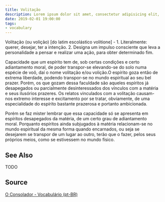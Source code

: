```yaml
---
title: Volitação
description: Lorem ipsum dolor sit amet, consectetur adipisicing elit, sed do eiusmod tempor incididunt ut labore et dolore magna aliqua.  TODO
date: 2019-02-01 19:00:00
tags:
- vocabulary
---
```


Volitação (ou volição) [do latim escolástico volitione] - 1. Literalmente: querer, desejar, ter a intenção. 2. Designa um impulso consciente que leva a personalidade a pensar e realizar uma ação, para obter determinado fim.

Capacidade que um espírito tem de, sob certas condições e certo adiantamento moral, de poder transpor-se elevando-se do solo numa espécie de voô, daí o nome volitação e/ou volição.O espírito goza então de extrema liberdade, podendo transpor-se no mundo espiritual ao seu bel prazer. Porém, os que gozam dessa faculdade são aqueles espíritos já desapegados ou parcialmente desinteressados dos vínculos com a matéria e seus ilusórios prazeres. Os relatos vinculados com a volitação causam-nos extremo interesse e excitamento por se tratar, obviamente, de uma especialidade do espírito bastante prazerosa e portanto ambicionada.

Porém se faz mister lembrar que essa capacidade só se apresenta em espíritos desapegados da matéria, de um certo grau de adiantamento moral. Porquanto espíritos ainda subjugados à matéria relacionam-se no mundo espiritual da mesma forma quando encarnados, ou seja se desejarem se transpor de um lugar ao outro, terão que o fazer, pelos seus próprios meios, como se estivessem no mundo físico.


## See Also
TODO

## Source
[O Consolador - Vocabulário (pt-BR)](http://www.oconsolador.com.br/linkfixo/vocabulario/principal.html)
